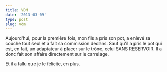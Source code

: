 ```yaml
---
title: VDM
date: '2013-03-09'
type: post
slug: vdm
---
```


Aujourd'hui, pour la première fois, mon fils a pris son pot, a enlevé sa couche tout seul et a fait sa commission dedans. Sauf qu'il a pris le pot qui est, en fait, un adaptateur à placer sur le trône, celui SANS RESERVOIR. Il a donc fait son affaire directement sur le carrelage.

Et il a fallu que je le félicite, en plus.
